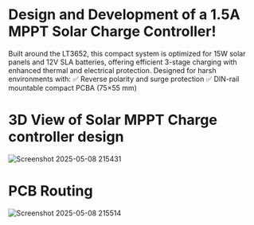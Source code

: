 # Design and Development of a 1.5A MPPT Solar Charge Controller! 
Built around the LT3652, this compact system is optimized for 15W solar panels and 12V SLA batteries, offering efficient 3-stage charging with enhanced thermal and electrical protection.
Designed for harsh environments with:
✅ Reverse polarity and surge protection
✅ DIN-rail mountable compact PCBA (75×55 mm)

# 3D View of Solar MPPT Charge controller design 

![Screenshot 2025-05-08 215431](https://github.com/user-attachments/assets/49f9b88e-0418-4513-9c13-74dbac962032)

# PCB Routing 

![Screenshot 2025-05-08 215514](https://github.com/user-attachments/assets/4997cbec-f30b-454b-a365-6affddfbce08)

